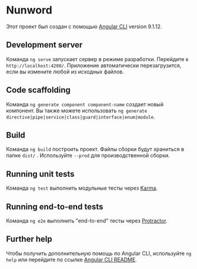 # Nunword

Этот проект был создан с помощью [Angular CLI](https://github.com/angular/angular-cli) version 9.1.12.

## Development server

Команда `ng serve` запускает сервер в режиме разработки. Перейдите к `http://localhost:4200/`. Приложение автоматически перезагрузится, если вы измените любой из исходных файлов.

## Code scaffolding

Команда `ng generate component component-name` создает новый компонент. Вы также можете использовать `ng generate directive|pipe|service|class|guard|interface|enum|module`.

## Build

Команда `ng build` построить проект. Файлы сборки будут храниться в папке `dist/` . Используйте `--prod` для производственной сборки.

## Running unit tests

Команда `ng test` выполнить модульные тесты через [Karma](https://karma-runner.github.io).

## Running end-to-end tests

Команда `ng e2e` выполнить "end-to-end" тесты через [Protractor](http://www.protractortest.org/).

## Further help

Чтобы получить дополнительную помощь по Angular CLI, используйте `ng help` или перейдите по ссылке [Angular CLI README](https://github.com/angular/angular-cli/blob/master/README.md).
